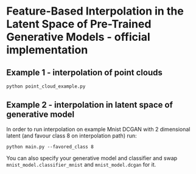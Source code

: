 # Feature-Based Interpolation in the Latent Space of Pre-Trained Generative Models - official  implementation

## Example 1 - interpolation of point clouds
```commandline
python point_cloud_example.py
```

## Example 2 - interpolation in latent space of generative model
In order to run interpolation on example Mnist DCGAN with 2 dimensional latent (and favour class 8 on interpolation path) run:
```
python main.py --favored_class 8
```

You can also specify your generative model and classifier and swap `mnist_model.classifier_mnist` and `mnist_model.dcgan` for it.